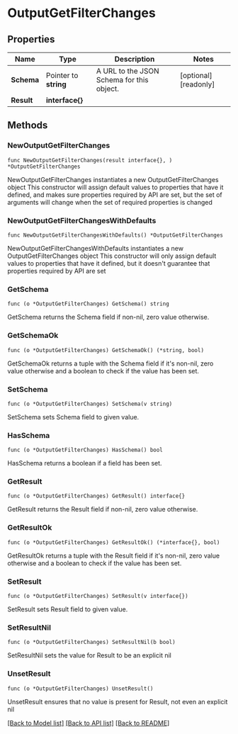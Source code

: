 # OutputGetFilterChanges

## Properties

Name | Type | Description | Notes
------------ | ------------- | ------------- | -------------
**Schema** | Pointer to **string** | A URL to the JSON Schema for this object. | [optional] [readonly] 
**Result** | **interface{}** |  | 

## Methods

### NewOutputGetFilterChanges

`func NewOutputGetFilterChanges(result interface{}, ) *OutputGetFilterChanges`

NewOutputGetFilterChanges instantiates a new OutputGetFilterChanges object
This constructor will assign default values to properties that have it defined,
and makes sure properties required by API are set, but the set of arguments
will change when the set of required properties is changed

### NewOutputGetFilterChangesWithDefaults

`func NewOutputGetFilterChangesWithDefaults() *OutputGetFilterChanges`

NewOutputGetFilterChangesWithDefaults instantiates a new OutputGetFilterChanges object
This constructor will only assign default values to properties that have it defined,
but it doesn't guarantee that properties required by API are set

### GetSchema

`func (o *OutputGetFilterChanges) GetSchema() string`

GetSchema returns the Schema field if non-nil, zero value otherwise.

### GetSchemaOk

`func (o *OutputGetFilterChanges) GetSchemaOk() (*string, bool)`

GetSchemaOk returns a tuple with the Schema field if it's non-nil, zero value otherwise
and a boolean to check if the value has been set.

### SetSchema

`func (o *OutputGetFilterChanges) SetSchema(v string)`

SetSchema sets Schema field to given value.

### HasSchema

`func (o *OutputGetFilterChanges) HasSchema() bool`

HasSchema returns a boolean if a field has been set.

### GetResult

`func (o *OutputGetFilterChanges) GetResult() interface{}`

GetResult returns the Result field if non-nil, zero value otherwise.

### GetResultOk

`func (o *OutputGetFilterChanges) GetResultOk() (*interface{}, bool)`

GetResultOk returns a tuple with the Result field if it's non-nil, zero value otherwise
and a boolean to check if the value has been set.

### SetResult

`func (o *OutputGetFilterChanges) SetResult(v interface{})`

SetResult sets Result field to given value.


### SetResultNil

`func (o *OutputGetFilterChanges) SetResultNil(b bool)`

 SetResultNil sets the value for Result to be an explicit nil

### UnsetResult
`func (o *OutputGetFilterChanges) UnsetResult()`

UnsetResult ensures that no value is present for Result, not even an explicit nil

[[Back to Model list]](../README.md#documentation-for-models) [[Back to API list]](../README.md#documentation-for-api-endpoints) [[Back to README]](../README.md)


